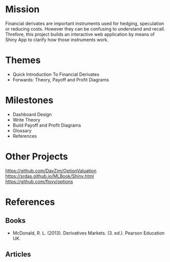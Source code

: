 # Mission
Financial derivates are important instruments used for hedging, speculation or reducing costs. However they can be confusing to understand and recall. Threfore, this project builds an interactive web application by means of Shiny App to clarify how those instruments work.

# Themes
- Quick Introduction To Financial Derivates
- Forwards: Theory, Payoff and Profit Diagrams

# Milestones
- Dashboard Design
- Write Theory
- Build Payoff and Profit Diagrams
- Glossary
- References

# Other Projects
https://github.com/DavZim/OptionValuation  
https://srdas.github.io/MLBook/Shiny.html  
https://github.com/flovv/options  

# References

## Books
-  McDonald, R. L. (2013). Derivatives Markets. (3. ed.). Pearson Education UK.

## Articles

